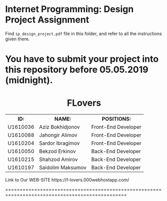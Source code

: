 # Internet Programming: Design Project Assignment

Find `ip_design_project.pdf` file in this folder, and refer to all the instructions given there. 

You have to submit your project into this repository before 05.05.2019 (midnight).
================================================================================================

<h1 style="text-align:center">FLovers</h1>
<table>
<tr><th>ID:</th>                        <th>NAME:</th>                <th>POSITIONS:</th></tr>
<tr><td>U1610036</td>           <td>Aziz Bokhidjonov</td>           <td>Front-End Developer</td></tr>
<tr><td>U1610088</td>           <td>Jahongir Alimov</td>            <td>Front-End Developer</td></tr>
<tr><td>U1610204</td>           <td>Sardor Ibragimov</td>           <td>Front-End Developer</td></tr>
<tr><td>U1610050</td>           <td>Bekzod Erkinov</td>             <td>Back-End Developer</td></tr>
<tr><td>U1610215</td>           <td>Shahzod Amirov</td>             <td>Back-End Developer</td></tr>
<tr><td>U1610197</td>           <td>Saidolim Maksumov</td>          <td>Back-End Developer</td></tr>

</table>
<span>Link to Our WEB-SITE https://f-lovers.000webhostapp.com/<span>


================================================================================================
 

